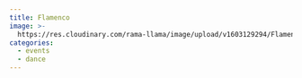 ```yaml
---
title: Flamenco
image: >-
  https://res.cloudinary.com/rama-llama/image/upload/v1603129294/Flamenco_u8ex6l_liglti.jpg
categories:
  - events
  - dance
---
```

